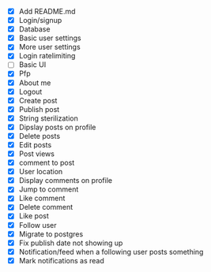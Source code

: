 - [x] Add README.md
- [x] Login/signup
- [x] Database
- [x] Basic user settings
- [x] More user settings
- [x] Login ratelimiting
- [ ] Basic UI
- [x] Pfp
- [x] About me
- [x] Logout
- [x] Create post
- [x] Publish post
- [x] String sterilization
- [x] Dipslay posts on profile
- [x] Delete posts
- [x] Edit posts
- [x] Post views
- [x] comment to post
- [x] User location
- [x] Display comments on profile
- [x] Jump to comment
- [x] Like comment
- [x] Delete comment
- [x] Like post
- [x] Follow user
- [x] Migrate to postgres
- [x] Fix publish date not showing up
- [x] Notification/feed when a following user posts something
- [x] Mark notifications as read